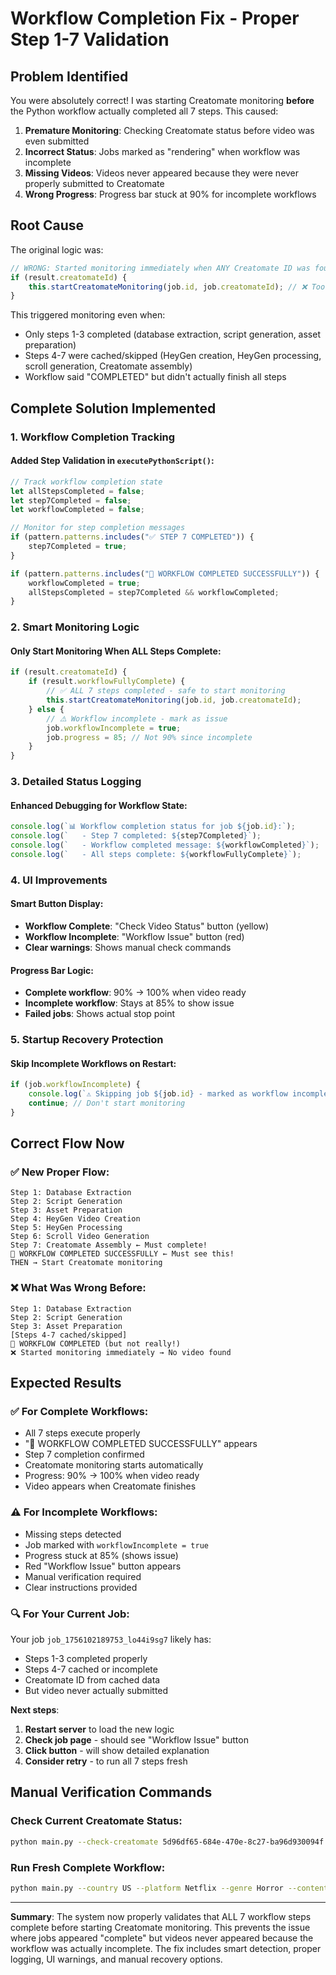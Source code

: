 # Workflow Completion Fix - Proper Step 1-7 Validation

## Problem Identified

You were absolutely correct! I was starting Creatomate monitoring **before** the Python workflow actually completed all 7 steps. This caused:

1. **Premature Monitoring**: Checking Creatomate status before video was even submitted
2. **Incorrect Status**: Jobs marked as "rendering" when workflow was incomplete
3. **Missing Videos**: Videos never appeared because they were never properly submitted to Creatomate
4. **Wrong Progress**: Progress bar stuck at 90% for incomplete workflows

## Root Cause

The original logic was:

```javascript
// WRONG: Started monitoring immediately when ANY Creatomate ID was found
if (result.creatomateId) {
    this.startCreatomateMonitoring(job.id, job.creatomateId); // ❌ Too early!
}
```

This triggered monitoring even when:

-   Only steps 1-3 completed (database extraction, script generation, asset preparation)
-   Steps 4-7 were cached/skipped (HeyGen creation, HeyGen processing, scroll generation, Creatomate assembly)
-   Workflow said "COMPLETED" but didn't actually finish all steps

## Complete Solution Implemented

### 1. **Workflow Completion Tracking**

#### Added Step Validation in `executePythonScript()`:

```javascript
// Track workflow completion state
let allStepsCompleted = false;
let step7Completed = false;
let workflowCompleted = false;

// Monitor for step completion messages
if (pattern.patterns.includes("✅ STEP 7 COMPLETED")) {
    step7Completed = true;
}

if (pattern.patterns.includes("🎉 WORKFLOW COMPLETED SUCCESSFULLY")) {
    workflowCompleted = true;
    allStepsCompleted = step7Completed && workflowCompleted;
}
```

### 2. **Smart Monitoring Logic**

#### Only Start Monitoring When ALL Steps Complete:

```javascript
if (result.creatomateId) {
    if (result.workflowFullyComplete) {
        // ✅ ALL 7 steps completed - safe to start monitoring
        this.startCreatomateMonitoring(job.id, job.creatomateId);
    } else {
        // ⚠️ Workflow incomplete - mark as issue
        job.workflowIncomplete = true;
        job.progress = 85; // Not 90% since incomplete
    }
}
```

### 3. **Detailed Status Logging**

#### Enhanced Debugging for Workflow State:

```javascript
console.log(`📊 Workflow completion status for job ${job.id}:`);
console.log(`   - Step 7 completed: ${step7Completed}`);
console.log(`   - Workflow completed message: ${workflowCompleted}`);
console.log(`   - All steps complete: ${workflowFullyComplete}`);
```

### 4. **UI Improvements**

#### Smart Button Display:

-   **Workflow Complete**: "Check Video Status" button (yellow)
-   **Workflow Incomplete**: "Workflow Issue" button (red)
-   **Clear warnings**: Shows manual check commands

#### Progress Bar Logic:

-   **Complete workflow**: 90% → 100% when video ready
-   **Incomplete workflow**: Stays at 85% to show issue
-   **Failed jobs**: Shows actual stop point

### 5. **Startup Recovery Protection**

#### Skip Incomplete Workflows on Restart:

```javascript
if (job.workflowIncomplete) {
    console.log(`⚠️ Skipping job ${job.id} - marked as workflow incomplete`);
    continue; // Don't start monitoring
}
```

## Correct Flow Now

### ✅ **New Proper Flow**:

```
Step 1: Database Extraction
Step 2: Script Generation
Step 3: Asset Preparation
Step 4: HeyGen Video Creation
Step 5: HeyGen Processing
Step 6: Scroll Video Generation
Step 7: Creatomate Assembly ← Must complete!
🎉 WORKFLOW COMPLETED SUCCESSFULLY ← Must see this!
THEN → Start Creatomate monitoring
```

### ❌ **What Was Wrong Before**:

```
Step 1: Database Extraction
Step 2: Script Generation
Step 3: Asset Preparation
[Steps 4-7 cached/skipped]
🎉 WORKFLOW COMPLETED (but not really!)
❌ Started monitoring immediately → No video found
```

## Expected Results

### ✅ **For Complete Workflows**:

-   All 7 steps execute properly
-   "🎉 WORKFLOW COMPLETED SUCCESSFULLY" appears
-   Step 7 completion confirmed
-   Creatomate monitoring starts automatically
-   Progress: 90% → 100% when video ready
-   Video appears when Creatomate finishes

### ⚠️ **For Incomplete Workflows**:

-   Missing steps detected
-   Job marked with `workflowIncomplete = true`
-   Progress stuck at 85% (shows issue)
-   Red "Workflow Issue" button appears
-   Manual verification required
-   Clear instructions provided

### 🔍 **For Your Current Job**:

Your job `job_1756102189753_lo44i9sg7` likely has:

-   Steps 1-3 completed properly
-   Steps 4-7 cached or incomplete
-   Creatomate ID from cached data
-   But video never actually submitted

**Next steps**:

1. **Restart server** to load the new logic
2. **Check job page** - should see "Workflow Issue" button
3. **Click button** - will show detailed explanation
4. **Consider retry** - to run all 7 steps fresh

## Manual Verification Commands

### Check Current Creatomate Status:

```bash
python main.py --check-creatomate 5d96df65-684e-470e-8c27-ba96d930094f
```

### Run Fresh Complete Workflow:

```bash
python main.py --country US --platform Netflix --genre Horror --content-type Série
```

---

**Summary**: The system now properly validates that ALL 7 workflow steps complete before starting Creatomate monitoring. This prevents the issue where jobs appeared "complete" but videos never appeared because the workflow was actually incomplete. The fix includes smart detection, proper logging, UI warnings, and manual recovery options.
